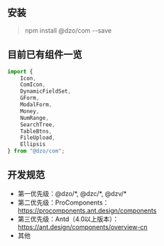 ## 安装
> npm install @dzo/com --save

## 目前已有组件一览
```jsx
import { 
    Icon,
    ComIcon,
    DynamicFieldSet,
    GForm,
    ModalForm,
    Money,
    NumRange,
    SearchTree,
    TableBtns,
    FileUpload,
    Ellipsis
} from "@dzo/com";
```

## 开发规范
- 第一优先级：@dzo/\*, @dzc/\*, @dzv/\*
- 第二优先级：ProComponents：https://procomponents.ant.design/components
- 第三优先级：Antd（4.0以上版本）： https://ant.design/components/overview-cn
- 其他